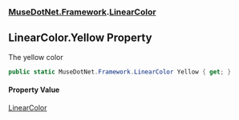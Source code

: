 ### [MuseDotNet.Framework](./MuseDotNet-Framework.md 'MuseDotNet.Framework').[LinearColor](./LinearColor.md 'MuseDotNet.Framework.LinearColor')
## LinearColor.Yellow Property
The yellow color  
```csharp
public static MuseDotNet.Framework.LinearColor Yellow { get; }
```
#### Property Value
[LinearColor](./LinearColor.md 'MuseDotNet.Framework.LinearColor')  
